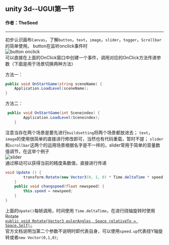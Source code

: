 ## unity 3d--UGUI第一节
#### 作者：TheSeed
---
初步认识画布`Canvas`，了解`button`，`text`，`image`，`slider`，`togger`，`Scrollbar`的简单使用。
button在监听onclick事件时</br>
![button onclick]()</br>
可以直接在上面的OnClick窗口中创建一个事件，调用对应的OnClick方法传递参数（下面是用于场景切换两种方法）

方法一：
``` c#
public void OnStartGame(string sceneName) {
    Application.LoadLevel(sceneName);
}
```

 方法二：
``` c#
 public void OnStartGame(int Sceneindex) {
        Application.LoadLevel(Sceneindex);
    }
```
注意当存在两个场景是要先进行`buildsetting`将两个场景都放进去；
`text`，`image`的使用很简单的直接进行修改即可，当然也有代码重载，暂时不提；
`slider`和`scrollbar`这两个的运用场景根据名字是不一样的，slider常用于简单的音量数值调节，在这举个例子</br>
![slider]()</br>
通过移动可以获得当前的精度条数值，直接进行传递</br>
```c#
void Update () {
        transform.Rotate(new Vector3(0, 1, 0) * Time.deltaTime * speed);//Vector3.up
    }
    public void changspeed(float newspeed) {
        this.speed = newspeed;
    }
}
```
上面的`Upate()`每帧调用，时间使用 `Time.deltaTime`，在进行绕轴旋转时使用Rotate</br>
[`public void Rotate(Vector3 eulerAngles, Space relativeTo = Space.Self);`](http://docs.unity3d.com/ScriptReference/Transform.Rotate.html)</br>
官方文档说明当第二个参数不说明时即代表自身，可以使用`speed.up`代表绕Y轴旋转或者`new Vector(0,1,0)`;
